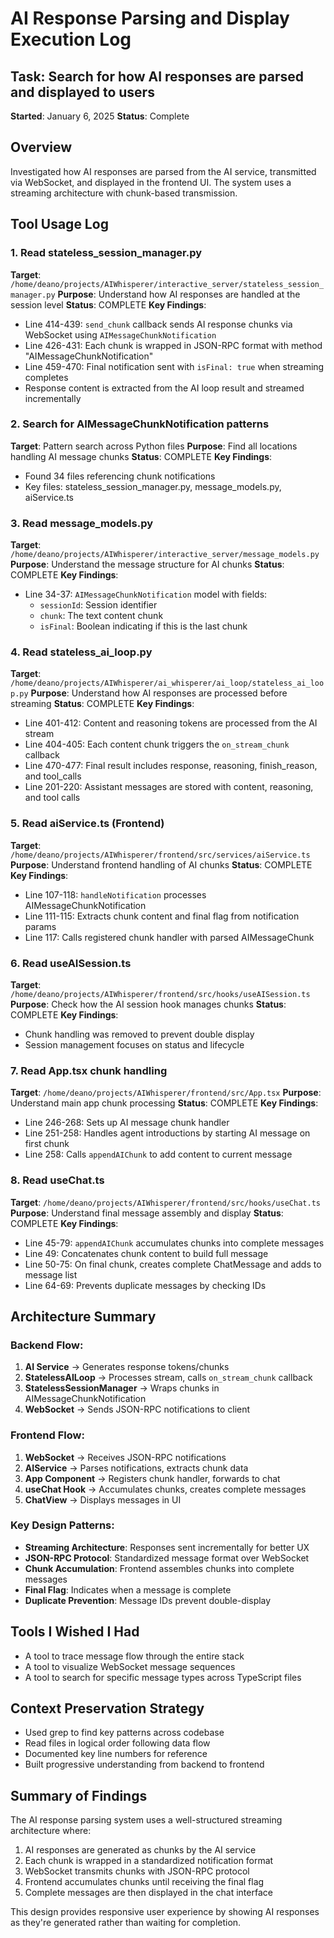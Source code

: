 # AI Response Parsing and Display Execution Log

## Task: Search for how AI responses are parsed and displayed to users
**Started**: January 6, 2025
**Status**: Complete

## Overview
Investigated how AI responses are parsed from the AI service, transmitted via WebSocket, and displayed in the frontend UI. The system uses a streaming architecture with chunk-based transmission.

## Tool Usage Log

### 1. Read stateless_session_manager.py
**Target**: `/home/deano/projects/AIWhisperer/interactive_server/stateless_session_manager.py`
**Purpose**: Understand how AI responses are handled at the session level
**Status**: COMPLETE
**Key Findings**:
- Line 414-439: `send_chunk` callback sends AI response chunks via WebSocket using `AIMessageChunkNotification`
- Line 426-431: Each chunk is wrapped in JSON-RPC format with method "AIMessageChunkNotification"
- Line 459-470: Final notification sent with `isFinal: true` when streaming completes
- Response content is extracted from the AI loop result and streamed incrementally

### 2. Search for AIMessageChunkNotification patterns
**Target**: Pattern search across Python files
**Purpose**: Find all locations handling AI message chunks
**Status**: COMPLETE
**Key Findings**:
- Found 34 files referencing chunk notifications
- Key files: stateless_session_manager.py, message_models.py, aiService.ts

### 3. Read message_models.py
**Target**: `/home/deano/projects/AIWhisperer/interactive_server/message_models.py`
**Purpose**: Understand the message structure for AI chunks
**Status**: COMPLETE
**Key Findings**:
- Line 34-37: `AIMessageChunkNotification` model with fields:
  - `sessionId`: Session identifier
  - `chunk`: The text content chunk
  - `isFinal`: Boolean indicating if this is the last chunk

### 4. Read stateless_ai_loop.py
**Target**: `/home/deano/projects/AIWhisperer/ai_whisperer/ai_loop/stateless_ai_loop.py`
**Purpose**: Understand how AI responses are processed before streaming
**Status**: COMPLETE
**Key Findings**:
- Line 401-412: Content and reasoning tokens are processed from the AI stream
- Line 404-405: Each content chunk triggers the `on_stream_chunk` callback
- Line 470-477: Final result includes response, reasoning, finish_reason, and tool_calls
- Line 201-220: Assistant messages are stored with content, reasoning, and tool calls

### 5. Read aiService.ts (Frontend)
**Target**: `/home/deano/projects/AIWhisperer/frontend/src/services/aiService.ts`
**Purpose**: Understand frontend handling of AI chunks
**Status**: COMPLETE
**Key Findings**:
- Line 107-118: `handleNotification` processes AIMessageChunkNotification
- Line 111-115: Extracts chunk content and final flag from notification params
- Line 117: Calls registered chunk handler with parsed AIMessageChunk

### 6. Read useAISession.ts
**Target**: `/home/deano/projects/AIWhisperer/frontend/src/hooks/useAISession.ts`
**Purpose**: Check how the AI session hook manages chunks
**Status**: COMPLETE
**Key Findings**:
- Chunk handling was removed to prevent double display
- Session management focuses on status and lifecycle

### 7. Read App.tsx chunk handling
**Target**: `/home/deano/projects/AIWhisperer/frontend/src/App.tsx`
**Purpose**: Understand main app chunk processing
**Status**: COMPLETE
**Key Findings**:
- Line 246-268: Sets up AI message chunk handler
- Line 251-258: Handles agent introductions by starting AI message on first chunk
- Line 258: Calls `appendAIChunk` to add content to current message

### 8. Read useChat.ts
**Target**: `/home/deano/projects/AIWhisperer/frontend/src/hooks/useChat.ts`
**Purpose**: Understand final message assembly and display
**Status**: COMPLETE
**Key Findings**:
- Line 45-79: `appendAIChunk` accumulates chunks into complete messages
- Line 49: Concatenates chunk content to build full message
- Line 50-75: On final chunk, creates complete ChatMessage and adds to message list
- Line 64-69: Prevents duplicate messages by checking IDs

## Architecture Summary

### Backend Flow:
1. **AI Service** → Generates response tokens/chunks
2. **StatelessAILoop** → Processes stream, calls `on_stream_chunk` callback
3. **StatelessSessionManager** → Wraps chunks in AIMessageChunkNotification
4. **WebSocket** → Sends JSON-RPC notifications to client

### Frontend Flow:
1. **WebSocket** → Receives JSON-RPC notifications
2. **AIService** → Parses notifications, extracts chunk data
3. **App Component** → Registers chunk handler, forwards to chat
4. **useChat Hook** → Accumulates chunks, creates complete messages
5. **ChatView** → Displays messages in UI

### Key Design Patterns:
- **Streaming Architecture**: Responses sent incrementally for better UX
- **JSON-RPC Protocol**: Standardized message format over WebSocket
- **Chunk Accumulation**: Frontend assembles chunks into complete messages
- **Final Flag**: Indicates when a message is complete
- **Duplicate Prevention**: Message IDs prevent double-display

## Tools I Wished I Had
- A tool to trace message flow through the entire stack
- A tool to visualize WebSocket message sequences
- A tool to search for specific message types across TypeScript files

## Context Preservation Strategy
- Used grep to find key patterns across codebase
- Read files in logical order following data flow
- Documented key line numbers for reference
- Built progressive understanding from backend to frontend

## Summary of Findings
The AI response parsing system uses a well-structured streaming architecture where:
1. AI responses are generated as chunks by the AI service
2. Each chunk is wrapped in a standardized notification format
3. WebSocket transmits chunks with JSON-RPC protocol
4. Frontend accumulates chunks until receiving the final flag
5. Complete messages are then displayed in the chat interface

This design provides responsive user experience by showing AI responses as they're generated rather than waiting for completion.